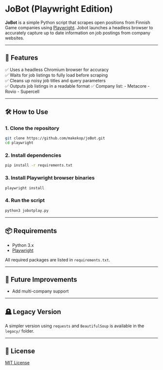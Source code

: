 # JoBot (Playwright Edition)

**JoBot** is a simple Python script that scrapes open positions from Finnish Game companies using [Playwright](https://playwright.dev/python/). Jobot launches a headless browser to accurately capture up to date information on job postings from company websites.

---

## 🚀 Features

✅ Uses a headless Chromium browser for accuracy  
✅ Waits for job listings to fully load before scraping  
✅ Cleans up noisy job titles and query parameters  
✅ Outputs job listings in a readable format
✅ Company list: 
    - Metacore
    - Rovio
    - Supercell

---

## 🛠️ How to Use

### 1. Clone the repository

```bash
git clone https://github.com/makekop/joBot.git
cd playwright
```

### 2. Install dependencies

```bash
pip install -r requirements.txt
```

### 3. Install Playwright browser binaries

```bash
playwright install
```

### 4. Run the script

```bash
python3 jobotplay.py
```

---

## 📦 Requirements

-   Python 3.x
-   [Playwright](https://playwright.dev/python/)

All required packages are listed in `requirements.txt`.

---

## 🧭 Future Improvements

-   Add multi-company support

---

## 🪦 Legacy Version

A simpler version using `requests` and `BeautifulSoup` is available in the `legacy/` folder.

---

## 📄 License

[MIT License](https://mit-license.org/)
